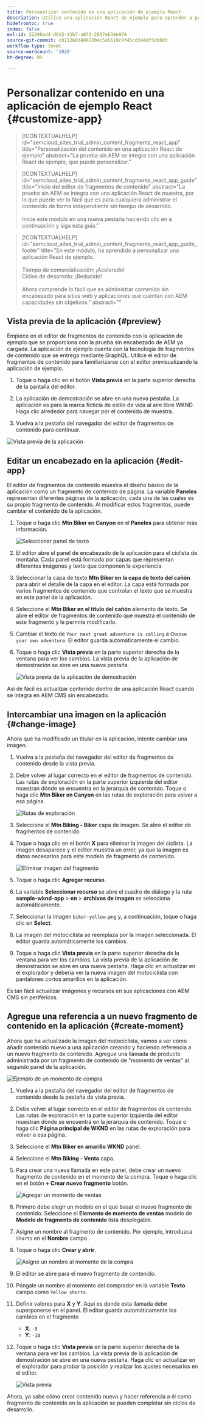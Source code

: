 ```yaml
---
title: Personalizar contenido en una aplicación de ejemplo React
description: Utilice una aplicación React de ejemplo para aprender a personalizar el contenido mediante la función sin encabezado establecida en AEM as a Cloud Service.
hidefromtoc: true
index: false
exl-id: 32290ad4-d915-41b7-a073-2637eb38e978
source-git-commit: c811268d4882204c5a5610c9f45cd344df50b8dd
workflow-type: tm+mt
source-wordcount: '1028'
ht-degree: 0%

---
```



# Personalizar contenido en una aplicación de ejemplo React {#customize-app}

>[!CONTEXTUALHELP]
>id="aemcloud_sites_trial_admin_content_fragments_react_app"
>title="Personalización del contenido en una aplicación React de ejemplo"
>abstract="La prueba sin AEM se integra con una aplicación React de ejemplo, que puede personalizar."

>[!CONTEXTUALHELP]
>id="aemcloud_sites_trial_admin_content_fragments_react_app_guide"
>title="Inicio del editor de fragmentos de contenido"
>abstract="La prueba sin AEM se integra con una aplicación React de muestra, por lo que puede ver lo fácil que es para cualquiera administrar el contenido de forma independiente sin tiempo de desarrollo.<br><br>Inicie este módulo en una nueva pestaña haciendo clic en a continuación y siga esta guía."

>[!CONTEXTUALHELP]
>id="aemcloud_sites_trial_admin_content_fragments_react_app_guide_footer"
>title="En este módulo, ha aprendido a personalizar una aplicación React de ejemplo.<br><br>Tiempo de comercialización: ¡Acelerado!<br>Ciclos de desarrollo: ¡Reducido!<br><br>Ahora comprende lo fácil que es administrar contenido sin encabezado para sitios web y aplicaciones que cuentan con AEM capacidades sin objetivos."
>abstract=""

## Vista previa de la aplicación {#preview}

Empiece en el editor de fragmentos de contenido con la aplicación de ejemplo que se proporciona con la prueba sin encabezado de AEM ya cargada. La aplicación de ejemplo cuenta con la tecnología de fragmentos de contenido que se entrega mediante GraphQL. Utilice el editor de fragmentos de contenido para familiarizarse con el editor previsualizando la aplicación de ejemplo.

1. Toque o haga clic en el botón **Vista previa** en la parte superior derecha de la pantalla del editor.

1. La aplicación de demostración se abre en una nueva pestaña. La aplicación es para la marca ficticia de estilo de vida al aire libre WKND. Haga clic alrededor para navegar por el contenido de muestra.

1. Vuelva a la pestaña del navegador del editor de fragmentos de contenido para continuar.

![Vista previa de la aplicación](assets/do-not-localize/preview-app-1.png)

## Editar un encabezado en la aplicación {#edit-app}

El editor de fragmentos de contenido muestra el diseño básico de la aplicación como un fragmento de contenido de página. La variable **Paneles** representan diferentes páginas de la aplicación, cada una de las cuales es su propio fragmento de contenido. Al modificar estos fragmentos, puede cambiar el contenido de la aplicación.

1. Toque o haga clic **Mtn Biker en Canyon** en el **Paneles** para obtener más información.

   ![Seleccionar panel de texto](assets/do-not-localize/edit-header-1.png)

1. El editor abre el panel de encabezado de la aplicación para el ciclista de montaña. Cada panel está formado por capas que representan diferentes imágenes y texto que componen la experiencia.

1. Seleccionar la capa de texto **Mtn Biker en la capa de texto del cañón** para abrir el detalle de la capa en el editor. La capa está formada por varios fragmentos de contenido que controlan el texto que se muestra en este panel de la aplicación.

1. Seleccione el **Mtn Biker en el título del cañón** elemento de texto. Se abre el editor de fragmentos de contenido que muestra el contenido de este fragmento y le permite modificarlo.

1. Cambiar el texto de `Your next great adventure is calling` a `Choose your own adventure`. El editor guarda automáticamente el cambio.

1. Toque o haga clic **Vista previa** en la parte superior derecha de la ventana para ver los cambios. La vista previa de la aplicación de demostración se abre en una nueva pestaña.

   ![Vista previa de la aplicación de demostración](assets/do-not-localize/edit-header-5-6.png)

Así de fácil es actualizar contenido dentro de una aplicación React cuando se integra en AEM CMS sin encabezado.

## Intercambiar una imagen en la aplicación {#change-image}

Ahora que ha modificado un titular en la aplicación, intente cambiar una imagen.

1. Vuelva a la pestaña del navegador del editor de fragmentos de contenido desde la vista previa.

1. Debe volver al lugar correcto en el editor de fragmentos de contenido. Las rutas de exploración en la parte superior izquierda del editor muestran dónde se encuentra en la jerarquía de contenido. Toque o haga clic **Mtn Biker en Canyon** en las rutas de exploración para volver a esa página.

   ![Rutas de exploración](assets/do-not-localize/swap-image-2.png)

1. Seleccione el **Mtn Biking - Biker** capa de imagen. Se abre el editor de fragmentos de contenido

1. Toque o haga clic en el botón **X** para eliminar la imagen del ciclista. La imagen desaparece y el editor muestra un error, ya que la imagen es datos necesarios para este modelo de fragmento de contenido.

   ![Eliminar imagen del fragmento](assets/do-not-localize/swap-image-4.png)

1. Toque o haga clic **Agregar recurso**.

1. La variable **Seleccionar recurso** se abre el cuadro de diálogo y la ruta **sample-wknd-app** > **en** > **archivos de imagen** se selecciona automáticamente.

1. Seleccionar la imagen `biker-yellow.png` y, a continuación, toque o haga clic en **Select**.

1. La imagen del motociclista se reemplaza por la imagen seleccionada. El editor guarda automáticamente los cambios.

1. Toque o haga clic **Vista previa** en la parte superior derecha de la ventana para ver los cambios. La vista previa de la aplicación de demostración se abre en una nueva pestaña. Haga clic en actualizar en el explorador y debería ver la nueva imagen del motociclista con pantalones cortos amarillos en la aplicación.

Es tan fácil actualizar imágenes y recursos en sus aplicaciones con AEM CMS sin periféricos.

## Agregue una referencia a un nuevo fragmento de contenido en la aplicación {#create-moment}

Ahora que ha actualizado la imagen del motociclista, vamos a ver cómo añadir contenido nuevo a una aplicación creando y haciendo referencia a un nuevo fragmento de contenido. Agregue una llamada de producto administrada por un fragmento de contenido de &quot;momento de ventas&quot; al segundo panel de la aplicación.

![Ejemplo de un momento de compra](assets/do-not-localize/example-shoppable-moment.png)

1. Vuelva a la pestaña del navegador del editor de fragmentos de contenido desde la pestaña de vista previa.

1. Debe volver al lugar correcto en el editor de fragmentos de contenido. Las rutas de exploración en la parte superior izquierda del editor muestran dónde se encuentra en la jerarquía de contenido. Toque o haga clic **Página principal de WKND** en las rutas de exploración para volver a esa página.

1. Seleccione el **Mtn Biker en amarillo WKND** panel.

1. Seleccione el **Mtn Biking - Venta** capa.

1. Para crear una nueva llamada en este panel, debe crear un nuevo fragmento de contenido en el momento de la compra. Toque o haga clic en el botón **+ Crear nuevo fragmento** botón.

   ![Agregar un momento de ventas](assets/do-not-localize/add-reference-1-5.png)

1. Primero debe elegir un modelo en el que basar el nuevo fragmento de contenido. Seleccione el **Elemento de momento de ventas** modelo de **Modelo de fragmento de contenido** lista desplegable.

1. Asigne un nombre al fragmento de contenido. Por ejemplo, introduzca `Shorts` en el **Nombre** campo .

1. Toque o haga clic **Crear y abrir**.

   ![Asigne un nombre al momento de la compra](assets/do-not-localize/add-reference-6-7-8.png)

1. El editor se abre para el nuevo fragmento de contenido.

1. Póngale un nombre al momento del comprador en la variable **Texto** campo como `Yellow shorts`.

1. Definir valores para **X** y **Y**. Aquí es donde esta llamada debe superponerse en el panel. El editor guarda automáticamente los cambios en el fragmento

   * **X**: `-5`
   * **Y**: `-10`

1. Toque o haga clic **Vista previa** en la parte superior derecha de la ventana para ver los cambios. La vista previa de la aplicación de demostración se abre en una nueva pestaña. Haga clic en actualizar en el explorador para probar la posición y realizar los ajustes necesarios en el editor.

   ![Vista previa](assets/do-not-localize/add-reference-10-11-12.png)

Ahora, ya sabe cómo crear contenido nuevo y hacer referencia a él como fragmento de contenido en la aplicación se pueden completar sin ciclos de desarrollo.
